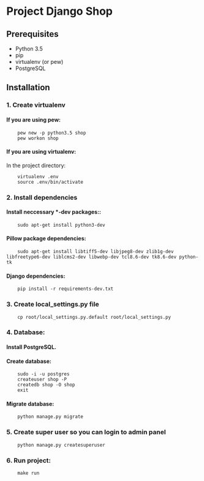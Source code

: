 # Project Django Shop

## Prerequisites

- Python 3.5
- pip
- virtualenv (or pew)
- PostgreSQL

## Installation

### 1. Create virtualenv

#### If you are using pew:

```
    pew new -p python3.5 shop
    pew workon shop
```

#### If you are using virtualenv:

In the project directory:

```
    virtualenv .env
    source .env/bin/activate
```

### 2. Install dependencies

#### Install neccessary *-dev packages::

```
    sudo apt-get install python3-dev
```

#### Pillow package dependencies:

```
    sudo apt-get install libtiff5-dev libjpeg8-dev zlib1g-dev libfreetype6-dev liblcms2-dev libwebp-dev tcl8.6-dev tk8.6-dev python-tk
```

#### Django dependencies:

```
    pip install -r requirements-dev.txt
```

### 3. Create local_settings.py file

```
    cp root/local_settings.py.default root/local_settings.py
```

### 4. Database:

#### Install PostgreSQL.

#### Create database:

```
    sudo -i -u postgres
    createuser shop -P
    createdb shop -O shop
    exit
```

#### Migrate database:

```
    python manage.py migrate
```

### 5. Create super user so you can login to admin panel

```
    python manage.py createsuperuser
```


### 6. Run project:

```
    make run
```
